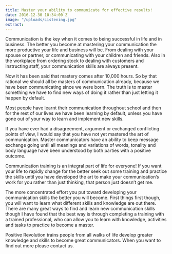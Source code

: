 ```yaml
---
title: Master your ability to communicate for effective results!
date: 2016-12-30 10:34:00 Z
image: "/uploads/Listening.jpg"
extract: 
---
```


Communication is the key when it comes to being successful in life and in business.  The better you become at mastering your communication the more productive your life and business will be.  From dealing with your spouse or partner, or communicating with your children and friends.  Also in the workplace from ordering stock to dealing with customers and instructing staff, your communication skills are always present.

Now it has been said that mastery comes after 10,000 hours.  So by that rational we should all be masters of communication already, because we have been communicating since we were born. The truth is to master something we have to find new ways of doing it rather than just letting it happen by default.

Most people have learnt their communication throughout school and then for the rest of our lives we have been learning by default, unless you have gone out of your way to learn and implement new skills.

If you have ever had a disagreement, argument or exchanged conflicting points of view, I would say that you have not yet mastered the art of communication.  Master communicators have an ability to keep message exchange going until all meanings and variations of words, tonality and body language have been understood by both parties with a positive outcome.

Communication training is an integral part of life for everyone!  If you want your life to rapidly change for the better seek out some training and practice the skills until you have developed the art to make your communication’s work for you rather than just thinking, that person just doesn’t get me.

The more concentrated effort you put toward developing your communication skills the better you will become.  First things first though, you will want to learn what different skills and knowledge are out there.  There are many great ways to find and learn new communication skills though I have found that the best way is through completing a training with a trained professional, who can allow you to learn with knowledge, activities and tasks to practice to become a master.

Positive Revolution trains people from all walks of life develop greater knowledge and skills to become great communicators.  When you want to find out more please contact us.